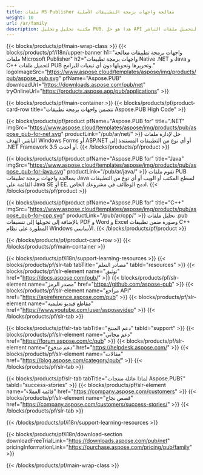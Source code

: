 ```yaml
---
title: ملفات MS Publisher معالجة واجهات برمجة التطبيقات الأصلية
weight: 10
url: /ar/family
description: مكتبة تحليل وتحليل PUB. هذا هو حل API لتحميل ملفات الناشر MS وتحريرها وعرضها وتحويلها إلى ملفات PDF على أي نظام أساسي.
---
```


{{< blocks/products/pf/main-wrap-class >}}
{{< blocks/products/pf/i18n/upper-banner h1="واجهات برمجة تطبيقات معالجة ملفات Microsoft Publisher" h2="واجهات برمجة تطبيقات Native .NET و Java و C++ لتحميل ملفات PUB وتحريرها وتحويلها دون أي تبعيات للبرامج." logoImageSrc="https://www.aspose.cloud/templates/aspose/img/products/pub/aspose_pub.svg" pfName="Aspose.PUB" downloadUrl="https://downloads.aspose.com/pub/net" tryOnlineUrl="https://products.aspose.app/pub/applications" >}}

{{< blocks/products/pf/main-container >}}
{{< blocks/products/pf/product-card-row title="تتضمن واجهات برمجة تطبيقات Aspose.PUB High Code" >}}

{{< blocks/products/pf/product pfName="Aspose.PUB for" title=".NET" imgSrc="https://www.aspose.cloud/templates/aspose/img/products/pub/aspose_pub-for-net.svg" productLink="/pub/ar/net/" >}}
حل لإدارة ملفات الناشر. الهدف Windows Forms أو ASP.NET أو أي نوع من التطبيقات المستندة إلى .NET Framework 3.5 أو أحدث.
{{< /blocks/products/pf/product >}}

{{< blocks/products/pf/product pfName="Aspose.PUB for" title="Java" imgSrc="https://www.aspose.cloud/templates/aspose/img/products/pub/aspose_pub-for-java.svg" productLink="/pub/ar/java/" >}}
تقوم ملفات PUB بمعالجة واجهات برمجة تطبيقات Java لسطح المكتب أو الويب أو أي نوع من التطبيقات القائمة على Java SE أو EE. ادمج الوظائف في مشروعك الخاص.
{{< /blocks/products/pf/product >}}

{{< blocks/products/pf/product pfName="Aspose.PUB for" title="C++" imgSrc="https://www.aspose.cloud/templates/aspose/img/products/pub/aspose_pub-for-cpp.svg" productLink="/pub/ar/cpp/" >}}
تحليل ملفات .pub بالإضافة إلى تحويلها إلى تنسيقات PDF و Word و Excel وصورة ضمن تطبيقات C++ المطورة على نظام Windows الأساسي.
{{< /blocks/products/pf/product >}}

{{< /blocks/products/pf/product-card-row >}}
{{< /blocks/products/pf/main-container >}}

{{< blocks/products/pf/i18n/support-learning-resources >}}
{{< blocks/products/pf/slr-tab tabTitle="مصادر التعلم" tabId="resources" >}}
{{< blocks/products/pf/slr-element name="توثيق" href="https://docs.aspose.com/pub/" >}}
{{< blocks/products/pf/slr-element name="مصدر الرمز" href="https://github.com/aspose-pub" >}}
{{< blocks/products/pf/slr-element name="مراجع API" href="https://apireference.aspose.com/pub" >}}
{{< blocks/products/pf/slr-element name="مقاطع فيديو تعليمية" href="https://www.youtube.com/user/asposevideo" >}}
{{< /blocks/products/pf/slr-tab >}}

{{< blocks/products/pf/slr-tab tabTitle="دعم المنتج" tabId="support" >}}
{{< blocks/products/pf/slr-element name="دعم مجاني" href="https://forum.aspose.com/c/pub" >}}
{{< blocks/products/pf/slr-element name="دعم مدفوع" href="https://helpdesk.aspose.com/" >}}
{{< blocks/products/pf/slr-element name="مقالات" href="https://blog.aspose.com/category/pub/" >}}
{{< /blocks/products/pf/slr-tab >}}

{{< blocks/products/pf/slr-tab tabTitle="لماذا عائلة منتجات Aspose.PUB؟" tabId="success-stories" >}}
{{< blocks/products/pf/slr-element name="قائمة العملاء" href="https://company.aspose.com/customers" >}}
{{< blocks/products/pf/slr-element name="قصص نجاح" href="https://company.aspose.com/customers/success-stories/" >}}
{{< /blocks/products/pf/slr-tab >}}

{{< /blocks/products/pf/i18n/support-learning-resources >}}

{{< blocks/products/pf/i18n/download-section downloadFreeTrialLink="https://downloads.aspose.com/pub/net" pricingInformationLink="https://purchase.aspose.com/pricing/pub/family" >}}

{{< /blocks/products/pf/main-wrap-class >}}